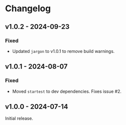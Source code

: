 # Changelog

## v1.0.2 - 2024-09-23

### Fixed

- Updated `jargon` to v1.0.1 to remove build warnings.

## v1.0.1 - 2024-08-07

### Fixed

- Moved `startest` to dev dependencies. Fixes issue #2.

## v1.0.0 - 2024-07-14

Initial release.
